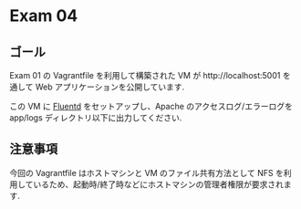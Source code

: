 # Exam 04

## ゴール

Exam 01 の Vagrantfile を利用して構築された VM が http://localhost:5001 を通して Web アプリケーションを公開しています.

この VM に [Fluentd](http://www.fluentd.org/) をセットアップし、Apache のアクセスログ/エラーログを app/logs ディレクトリ以下に出力してください.

## 注意事項

今回の Vagrantfile はホストマシンと VM のファイル共有方法として NFS を利用しているため、起動時/終了時などにホストマシンの管理者権限が要求されます.
